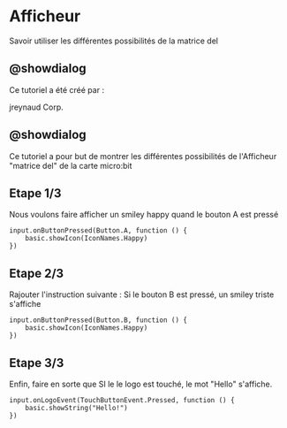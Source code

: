 # Afficheur
Savoir utiliser les différentes possibilités de la matrice del

## @showdialog
Ce tutoriel a été créé par :

jreynaud Corp.

## @showdialog
Ce tutoriel a pour but de montrer les différentes possibilités
de l'Afficheur "matrice del" de la carte micro:bit

## Etape 1/3

Nous voulons faire afficher un smiley happy quand le bouton A est pressé

```blocks
input.onButtonPressed(Button.A, function () {
    basic.showIcon(IconNames.Happy)
})
```
## Etape 2/3

Rajouter l'instruction suivante : Si le bouton B est pressé, un smiley triste s'affiche

```blocks
input.onButtonPressed(Button.B, function () {
    basic.showIcon(IconNames.Happy)
})
```
## Etape 3/3

Enfin, faire en sorte que SI le le logo est touché, le mot "Hello" s'affiche.

```blocks
input.onLogoEvent(TouchButtonEvent.Pressed, function () {
    basic.showString("Hello!")
})
```
